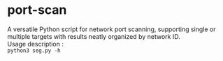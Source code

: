 # port-scan
A versatile Python script for network port scanning, supporting single or multiple targets with results neatly organized by network ID.  
Usage description :  
`python3 seg.py -h`
